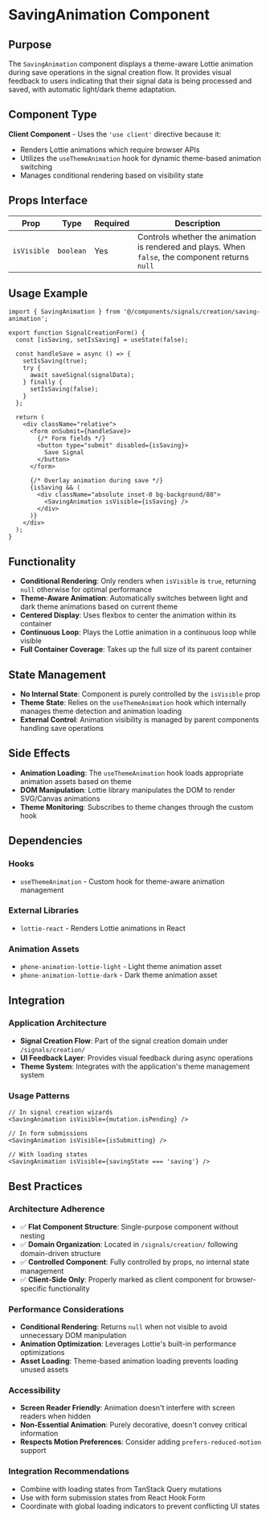 # SavingAnimation Component

## Purpose

The `SavingAnimation` component displays a theme-aware Lottie animation during save operations in the signal creation flow. It provides visual feedback to users indicating that their signal data is being processed and saved, with automatic light/dark theme adaptation.

## Component Type

**Client Component** - Uses the `'use client'` directive because it:
- Renders Lottie animations which require browser APIs
- Utilizes the `useThemeAnimation` hook for dynamic theme-based animation switching
- Manages conditional rendering based on visibility state

## Props Interface

| Prop | Type | Required | Description |
|------|------|----------|-------------|
| `isVisible` | `boolean` | Yes | Controls whether the animation is rendered and plays. When `false`, the component returns `null` |

## Usage Example

```tsx
import { SavingAnimation } from '@/components/signals/creation/saving-animation';

export function SignalCreationForm() {
  const [isSaving, setIsSaving] = useState(false);
  
  const handleSave = async () => {
    setIsSaving(true);
    try {
      await saveSignal(signalData);
    } finally {
      setIsSaving(false);
    }
  };

  return (
    <div className="relative">
      <form onSubmit={handleSave}>
        {/* Form fields */}
        <button type="submit" disabled={isSaving}>
          Save Signal
        </button>
      </form>
      
      {/* Overlay animation during save */}
      {isSaving && (
        <div className="absolute inset-0 bg-background/80">
          <SavingAnimation isVisible={isSaving} />
        </div>
      )}
    </div>
  );
}
```

## Functionality

- **Conditional Rendering**: Only renders when `isVisible` is `true`, returning `null` otherwise for optimal performance
- **Theme-Aware Animation**: Automatically switches between light and dark theme animations based on current theme
- **Centered Display**: Uses flexbox to center the animation within its container
- **Continuous Loop**: Plays the Lottie animation in a continuous loop while visible
- **Full Container Coverage**: Takes up the full size of its parent container

## State Management

- **No Internal State**: Component is purely controlled by the `isVisible` prop
- **Theme State**: Relies on the `useThemeAnimation` hook which internally manages theme detection and animation loading
- **External Control**: Animation visibility is managed by parent components handling save operations

## Side Effects

- **Animation Loading**: The `useThemeAnimation` hook loads appropriate animation assets based on theme
- **DOM Manipulation**: Lottie library manipulates the DOM to render SVG/Canvas animations
- **Theme Monitoring**: Subscribes to theme changes through the custom hook

## Dependencies

### Hooks
- `useThemeAnimation` - Custom hook for theme-aware animation management

### External Libraries
- `lottie-react` - Renders Lottie animations in React

### Animation Assets
- `phone-animation-lottie-light` - Light theme animation asset
- `phone-animation-lottie-dark` - Dark theme animation asset

## Integration

### Application Architecture
- **Signal Creation Flow**: Part of the signal creation domain under `/signals/creation/`
- **UI Feedback Layer**: Provides visual feedback during async operations
- **Theme System**: Integrates with the application's theme management system

### Usage Patterns
```tsx
// In signal creation wizards
<SavingAnimation isVisible={mutation.isPending} />

// In form submissions
<SavingAnimation isVisible={isSubmitting} />

// With loading states
<SavingAnimation isVisible={savingState === 'saving'} />
```

## Best Practices

### Architecture Adherence
- ✅ **Flat Component Structure**: Single-purpose component without nesting
- ✅ **Domain Organization**: Located in `/signals/creation/` following domain-driven structure
- ✅ **Controlled Component**: Fully controlled by props, no internal state management
- ✅ **Client-Side Only**: Properly marked as client component for browser-specific functionality

### Performance Considerations
- **Conditional Rendering**: Returns `null` when not visible to avoid unnecessary DOM manipulation
- **Animation Optimization**: Leverages Lottie's built-in performance optimizations
- **Asset Loading**: Theme-based animation loading prevents loading unused assets

### Accessibility
- **Screen Reader Friendly**: Animation doesn't interfere with screen readers when hidden
- **Non-Essential Animation**: Purely decorative, doesn't convey critical information
- **Respects Motion Preferences**: Consider adding `prefers-reduced-motion` support

### Integration Recommendations
- Combine with loading states from TanStack Query mutations
- Use with form submission states from React Hook Form
- Coordinate with global loading indicators to prevent conflicting UI states